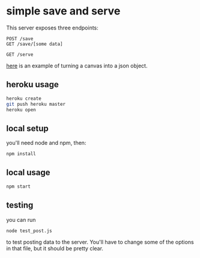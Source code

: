 # simple save and serve

This server exposes three endpoints:

```
POST /save
GET /save/[some data]

GET /serve
```

[here](http://stackoverflow.com/questions/21058707/how-to-convert-a-html5-canvas-image-to-a-json-object) is an example of turning a canvas into a json object.

## heroku usage

```bash
heroku create
git push heroku master
heroku open
```

## local setup

you'll need node and npm, then:

```bash
npm install
```

## local usage

```bash
npm start
```

## testing

you can run

```bash
node test_post.js
```

to test posting data to the server. You'll have to change some of the options in that file, but it should be pretty clear.
